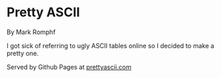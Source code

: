 # Pretty ASCII

By Mark Romphf

I got sick of referring to ugly ASCII tables online so I decided to make a pretty one.

Served by Github Pages at [prettyascii.com](http://prettyascii.com)
